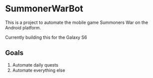 # SummonerWarBot

This is a project to automate the mobile game Summoners War on the Android platform.

Currently building this for the Galaxy S6

## Goals

1. Automate daily quests
2. Automate everything else